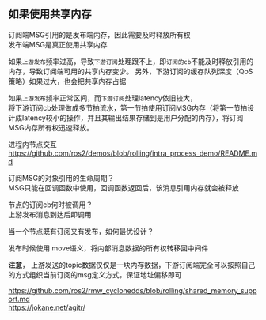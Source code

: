 ## 如果使用共享内存      

订阅端MSG引用的是发布端内存，因此需要及时释放所有权          
发布端MSG是真正使用共享内存      

如果`上游发布`频率过高，导致`下游订阅`处理跟不上，即`订阅的cb`不能及时释放引用的内存，导致订阅端可用的共享内存变少。 
另外，下游订阅的缓存队列深度（QoS策略）如果过大，也会把共享内存占据      

如果`上游发布`频率正常区间，而`下游订阅`处理latency依旧较大，    
将下游订阅cb处理做成多节拍流水，第一节拍使用订阅MSG内存（将第一节拍设计成latency较小的操作，并且其输出结果存储到是用户分配的内存），将订阅MSG内存所有权迅速释放。  

进程内节点交互 https://github.com/ros2/demos/blob/rolling/intra_process_demo/README.md


订阅MSG的对象引用的生命周期？    
MSG只能在回调函数中使用，回调函数返回后，该消息引用内存就会被释放    

节点的订阅cb何时被调用？  
上游发布消息到达后即调用         

当一个节点既有订阅又有发布，如何最优设计？       

发布时候使用 move语义，将内部消息数据的所有权转移回中间件   

**注意**， 上游发送的topic数据仅仅是一块内存数据，下游订阅端完全可以按照自己的方式组织当前订阅的msg定义方式，保证地址偏移即可     


https://github.com/ros2/rmw_cyclonedds/blob/rolling/shared_memory_support.md     
https://jokane.net/agitr/  
